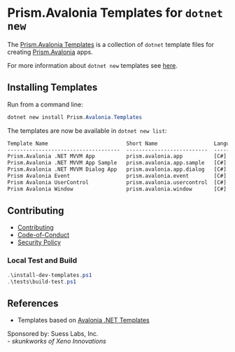 # Prism.Avalonia Templates for `dotnet new`

The [Prism.Avalonia Templates](https://github.com/SuessLabs/Prism.Avalonia.Templates/pull/4) is a collection of `dotnet` template files for creating [Prism.Avalonia](https://github.com/AvaloniaCommunity/Prism.Avalonia) apps.

For more information about `dotnet new` templates see [here](https://blogs.msdn.microsoft.com/dotnet/2017/04/02/how-to-create-your-own-templates-for-dotnet-new/).

## Installing Templates

Run from a command line:

```powershell
dotnet new install Prism.Avalonia.Templates
```

The templates are now be available in `dotnet new list`:

```txt
Template Name                         Short Name                  Language  Tags
------------------------------------  --------------------------  --------  -----------------------------------------------------
Prism.Avalonia .NET MVVM App          prism.avalonia.app          [C#]      Desktop/Xaml/Axaml/Avalonia/Prism/Windows/Linux/macOS
Prism.Avalonia .NET MVVM App Sample   prism.avalonia.app.sample   [C#]      Desktop/Xaml/Axaml/Avalonia/Prism/Windows/Linux/macOS
Prism.Avalonia .NET MVVM Dialog App   prism.avalonia.app.dialog   [C#]      Desktop/Xaml/Axaml/Avalonia/Prism/Windows/Linux/macOS
Prism Avalonia Event                  prism.avalonia.event        [C#]      Desktop/Xaml/Axaml/Avalonia/Prism/Windows/Linux/macOS
Prism Avalonia UserControl            prism.avalonia.usercontrol  [C#]      Desktop/Xaml/Axaml/Avalonia/Prism/Windows/Linux/macOS
Prism Avalonia Window                 prism.avalonia.window       [C#]      Desktop/Xaml/Axaml/Avalonia/Prism/Windows/Linux/macOS
```

## Contributing

* [Contributing](.github/Contributing.md)
* [Code-of-Conduct](.github/Code-of-Conduct.md)
* [Security Policy](.github/Security.md)

### Local Test and Build

```powershell
.\install-dev-templates.ps1
.\tests\build-test.ps1
```

## References

* Templates based on [Avalonia .NET Templates](https://github.com/AvaloniaUI/avalonia-dotnet-templates)

Sponsored by: Suess Labs, Inc.<br/>- _skunkworks of Xeno Innovations_
